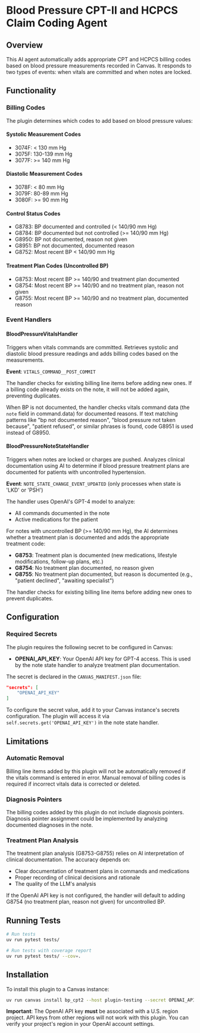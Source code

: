 # Blood Pressure CPT-II and HCPCS Claim Coding Agent

## Overview

This AI agent automatically adds appropriate CPT and HCPCS billing codes based on blood pressure measurements recorded in Canvas. It responds to two types of events: when vitals are committed and when notes are locked.

## Functionality

### Billing Codes

The plugin determines which codes to add based on blood pressure values:

#### Systolic Measurement Codes
- 3074F: < 130 mm Hg
- 3075F: 130-139 mm Hg
- 3077F: >= 140 mm Hg

#### Diastolic Measurement Codes
- 3078F: < 80 mm Hg
- 3079F: 80-89 mm Hg
- 3080F: >= 90 mm Hg

#### Control Status Codes
- G8783: BP documented and controlled (< 140/90 mm Hg)
- G8784: BP documented but not controlled (>= 140/90 mm Hg)
- G8950: BP not documented, reason not given
- G8951: BP not documented, documented reason
- G8752: Most recent BP < 140/90 mm Hg

#### Treatment Plan Codes (Uncontrolled BP)
- G8753: Most recent BP >= 140/90 and treatment plan documented
- G8754: Most recent BP >= 140/90 and no treatment plan, reason not given
- G8755: Most recent BP >= 140/90 and no treatment plan, documented reason

### Event Handlers

#### BloodPressureVitalsHandler

Triggers when vitals commands are committed. Retrieves systolic and diastolic blood pressure readings and adds billing codes based on the measurements.

**Event**: `VITALS_COMMAND__POST_COMMIT`

The handler checks for existing billing line items before adding new ones. If a billing code already exists on the note, it will not be added again, preventing duplicates.

When BP is not documented, the handler checks vitals command data (the `note` field in command.data) for documented reasons. If text matching patterns like "bp not documented reason", "blood pressure not taken because", "patient refused", or similar phrases is found, code G8951 is used instead of G8950.

#### BloodPressureNoteStateHandler

Triggers when notes are locked or charges are pushed. Analyzes clinical documentation using AI to determine if blood pressure treatment plans are documented for patients with uncontrolled hypertension.

**Event**: `NOTE_STATE_CHANGE_EVENT_UPDATED` (only processes when state is 'LKD' or 'PSH')

The handler uses OpenAI's GPT-4 model to analyze:
- All commands documented in the note
- Active medications for the patient

For notes with uncontrolled BP (>= 140/90 mm Hg), the AI determines whether a treatment plan is documented and adds the appropriate treatment code:
- **G8753**: Treatment plan is documented (new medications, lifestyle modifications, follow-up plans, etc.)
- **G8754**: No treatment plan documented, no reason given
- **G8755**: No treatment plan documented, but reason is documented (e.g., "patient declined", "awaiting specialist")

The handler checks for existing billing line items before adding new ones to prevent duplicates.

## Configuration

### Required Secrets

The plugin requires the following secret to be configured in Canvas:

- **OPENAI_API_KEY**: Your OpenAI API key for GPT-4 access. This is used by the note state handler to analyze treatment plan documentation.

The secret is declared in the `CANVAS_MANIFEST.json` file:

```json
"secrets": [
    "OPENAI_API_KEY"
]
```

To configure the secret value, add it to your Canvas instance's secrets configuration. The plugin will access it via `self.secrets.get('OPENAI_API_KEY')` in the note state handler.

## Limitations

### Automatic Removal
Billing line items added by this plugin will not be automatically removed if the vitals command is entered in error. Manual removal of billing codes is required if incorrect vitals data is corrected or deleted.

### Diagnosis Pointers
The billing codes added by this plugin do not include diagnosis pointers. Diagnosis pointer assignment could be implemented by analyzing documented diagnoses in the note.

### Treatment Plan Analysis
The treatment plan analysis (G8753-G8755) relies on AI interpretation of clinical documentation. The accuracy depends on:
- Clear documentation of treatment plans in commands and medications
- Proper recording of clinical decisions and rationale
- The quality of the LLM's analysis

If the OpenAI API key is not configured, the handler will default to adding G8754 (no treatment plan, reason not given) for uncontrolled BP.

## Running Tests

```bash
# Run tests
uv run pytest tests/

# Run tests with coverage report
uv run pytest tests/ --cov=.
```

## Installation

To install this plugin to a Canvas instance:

```bash
uv run canvas install bp_cpt2 --host plugin-testing --secret OPENAI_API_KEY="Your OpenAI API Key"
```

**Important**: The OpenAI API key **must** be associated with a U.S. region project. API keys from other regions will not work with this plugin. You can verify your project's region in your OpenAI account settings.

